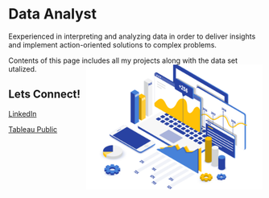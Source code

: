 
# Data Analyst

Eexperienced in interpreting and analyzing data in order to deliver insights and implement action-oriented solutions to complex problems. 

Contents of this page includes all my projects along with the data set utalized. <img src ="https://github.com/Kishp92/Kishp92/blob/50358456d3636d17105ddf8842f32aacf5c81026/Data-Analytics-What-is-Data-Analytics-Edureka-1.png" width="350" height="auto" align="right">


## Lets Connect!


<a href="www.linkedin.com/in/kishanpateldata"> LinkedIn</a>

<a href="https://public.tableau.com/app/profile/kishan.patel2847#!/">Tableau Public</a>
